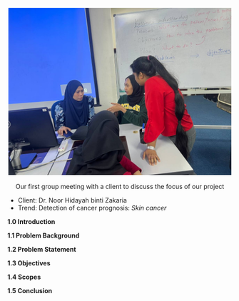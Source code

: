 <p align="center">
  <img src="https://github.com/NiesHW/SECB3203_P4B/blob/41270d9bdcf4dee3f012f73735c10d3c1be42c7c/Group_Project/Group_2/Task_1/first_meeting_with_client.jpg" alt="Our first group meeting with a client to discuss the focus of our project" width="500">
</p>


<p align="center">Our first group meeting with a client to discuss the focus of our project</p>

- Client: Dr. Noor Hidayah binti Zakaria
- Trend: Detection of cancer prognosis: <i>Skin cancer</i>

<p><b>1.0 Introduction</b></p>
<p><b>1.1 Problem Background</b></p>
<p><b>1.2 Problem Statement</b></p>
<p><b>1.3 Objectives </b></p>
<p><b>1.4 Scopes</b></p>
<p><b>1.5 Conclusion</b></p>





